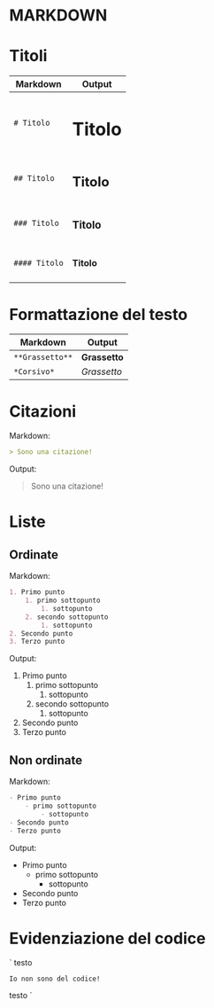 MARKDOWN
========

<!-- toc -->
<!-- /toc -->

# Titoli

| Markdown  | Output |
| ----------- | ----------- |
| ``` # Titolo ``` | <h1> Titolo </h1> |
| ``` ## Titolo ``` | <h2> Titolo </h2> |
| ``` ### Titolo ``` | <h3> Titolo </h3> |
| ``` #### Titolo ``` | <h4> Titolo </h4> |


# Formattazione del testo
 
| Markdown  | Output |
| ----------- | ----------- |
| ``` **Grassetto** ``` | <b>Grassetto</b> |
| ``` *Corsivo* ``` | <i>Grassetto</i> |


# Citazioni

Markdown:

```markdown
> Sono una citazione!
```

Output:

> Sono una citazione!


# Liste

## Ordinate

Markdown:

```markdown
1. Primo punto  
    1. primo sottopunto  
        1. sottopunto  
    2. secondo sottopunto   
        1. sottopunto
2. Secondo punto
3. Terzo punto
```

Output:

1. Primo punto  
    1. primo sottopunto  
        1. sottopunto  
    2. secondo sottopunto   
        1. sottopunto
2. Secondo punto
3. Terzo punto


## Non ordinate

Markdown:

```markdown
- Primo punto
    - primo sottopunto
        - sottopunto
- Secondo punto
- Terzo punto
```

Output:
- Primo punto
    - primo sottopunto
        - sottopunto
- Secondo punto
- Terzo punto



# Evidenziazione del codice

`
testo

```
Io non sono del codice!

```
testo
`
